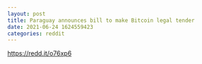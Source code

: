 ```yaml
--- 
layout: post 
title: Paraguay announces bill to make Bitcoin legal tender 
date: 2021-06-24 1624559423 
categories: reddit 
--- 
```

https://redd.it/o76xp6